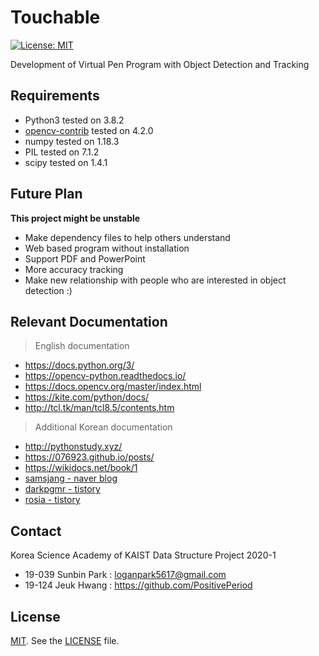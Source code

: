 Touchable
======

[![License: MIT](https://img.shields.io/badge/License-MIT-yellow.svg)](https://opensource.org/licenses/MIT)

Development of Virtual Pen Program with Object Detection and Tracking

## Requirements

- Python3 tested on 3.8.2
- [opencv-contrib](https://pypi.org/project/opencv-contrib-python/) tested on 4.2.0
- numpy tested on 1.18.3
- PIL tested on 7.1.2
- scipy tested on 1.4.1

## Future Plan

**This project might be unstable**

- Make dependency files to help others understand
- Web based program without installation
- Support PDF and PowerPoint
- More accuracy tracking
- Make new relationship with people who are interested in object detection :)

## Relevant Documentation

> English documentation

- https://docs.python.org/3/
- https://opencv-python.readthedocs.io/
- https://docs.opencv.org/master/index.html
- https://kite.com/python/docs/
- http://tcl.tk/man/tcl8.5/contents.htm

> Additional Korean documentation

- http://pythonstudy.xyz/
- https://076923.github.io/posts/
- https://wikidocs.net/book/1
- [samsjang - naver blog](https://blog.naver.com/PostList.nhn?blogId=samsjang&categoryNo=66)
- [darkpgmr - tistory](https://darkpgmr.tistory.com/65)
- [rosia - tistory](https://rosia.tistory.com/243)

## Contact

Korea Science Academy of KAIST Data Structure Project 2020-1
* 19-039 Sunbin Park : loganpark5617@gmail.com
* 19-124 Jeuk Hwang : https://github.com/PositivePeriod


## License

[MIT](https://opensource.org/licenses/MIT). See the [LICENSE](LICENSE) file.
